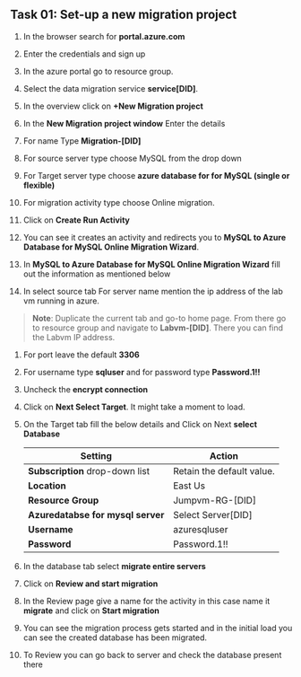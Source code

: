 ## Task 01: Set-up a new migration project

1. In the browser search for **portal.azure.com**

1. Enter the credentials and sign up

1. In the azure portal go to resource group.

1. Select the data migration service **service[DID]**.

1. In the overview click on **+New Migration project**

1. In the **New Migration project window** Enter the details

1. For name Type **Migration-[DID]**

1. For source server type choose MySQL from the drop down

1. For Target server type choose **azure database for for MySQL (single or flexible)**

1. For migration activity type choose Online migration.

1. Click on **Create Run Activity**

1. You can see it creates an activity and redirects you to **MySQL to Azure Database for MySQL Online Migration Wizard**.

1. In **MySQL to Azure Database for MySQL Online Migration Wizard** fill out the information as mentioned below

1. In select source tab For server name mention the ip address of the lab vm running in azure.

  >**Note**: Duplicate the current tab and go-to home page. From there go to resource group and navigate to **Labvm-[DID]**.
  >   There you can find the Labvm IP address.

1. For port leave the default **3306**

1. For username type **sqluser** and for password type **Password.1!!**

1. Uncheck the **encrypt connection**

1. Click on **Next Select Target**. It might take a moment to load.

1. On the Target tab fill the below details and Click on Next **select Database** 

    | Setting                          | Action                           |
    | -------------------------------- | -------------------------------- |
    | **Subscription** drop-down list  | Retain the default value.        |
    | **Location**                     | East Us                          |
    | **Resource Group**               | Jumpvm-RG-[DID]                  |
    | **Azuredatabse for mysql server**  | Select Server[DID]             |
    | **Username**                      | azuresqluser                    |
    | **Password**                      | Password.1!!                    |

1. In the database tab select **migrate entire servers**

1. Click on **Review and start migration**

1. In the Review page give a name for the activity in this case name it **migrate** and click on **Start migration**

1. You can see the migration process gets started and in the initial load you can see the created database has been migrated.

1. To Review you can go back to server and check the database present there 


  
